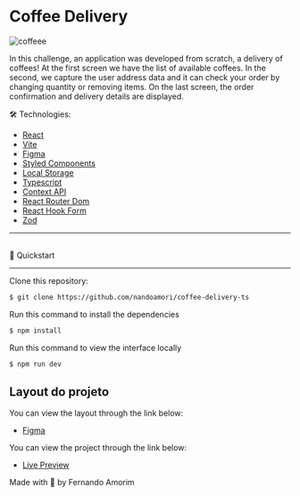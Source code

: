 # Coffee Delivery
![coffeee](https://user-images.githubusercontent.com/97182713/199569249-e6d5b574-cb0d-49b0-9061-41b81717b0e6.jpg)

In this challenge, an application was developed from scratch, a delivery of coffees! At the first screen we have the list of available coffees. In the second, we capture the user address data and it can check your order by changing quantity or removing items. On the last screen, the order confirmation and delivery details are displayed.

🛠️ Technologies:

* [React](https://reactjs.org/)
* [Vite](https://vitejs.dev/)
* [Figma](https://www.figma.com/)
* [Styled Components](https://styled-components.com/)
* [Local Storage](https://developer.mozilla.org/pt-BR/docs/Web/API/Window/localStorage)
* [Typescript](https://www.typescriptlang.org/)
* [Context API](https://pt-br.reactjs.org/docs/context.html)
* [React Router Dom](https://www.npmjs.com/package/react-router-dom)
* [React Hook Form](https://react-hook-form.com/)
* [Zod](https://zod.dev/)

<hr>

<br>
🚀  Quickstart
<hr>

Clone this repository:


```sh
$ git clone https://github.com/nandoamori/coffee-delivery-ts
```


Run this command to install the dependencies

```sh
$ npm install
```
Run this command to view the interface locally

```sh
$ npm run dev
```



## Layout do projeto
You can view the layout through the link below:
* [Figma](https://www.figma.com/file/5yT9ZzZmRQRS4yivGGB3pl/Coffee-Delivery)

You can view the project through the link below:

* [Live Preview](https://coffee-delivery-ts.vercel.app/)


Made with 💜 by Fernando Amorim
